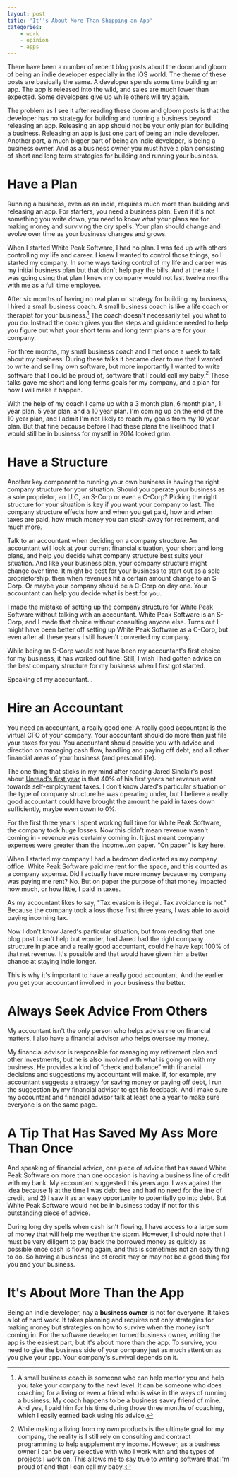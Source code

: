 ```yaml
---
layout: post
title: 'It''s About More Than Shipping an App'
categories:
    - work
    - opinion
    - apps
---
```

There have been a number of recent blog posts about the doom and gloom of being an indie developer especially in the iOS world. The theme of these posts are basically the same. A developer spends some time building an app. The app is released into the wild, and sales are much lower than expected. Some developers give up while others will try again.

The problem as I see it after reading these doom and gloom posts is that the developer has no strategy for building and running a business beyond releasing an app. Releasing an app should not be your only plan for building a business. Releasing an app is just one part of being an indie developer. Another part, a much bigger part of being an indie developer, is being a business owner. And as a business owner you must have a plan consisting of short and long term strategies for building and running your business.

# Have a Plan

Running a business, even as an indie, requires much more than building and releasing an app. For starters, you need a business plan. Even if it's not something you write down, you need to know what your plans are for making money and surviving the dry spells. Your plan should change and evolve over time as your business changes and grows.

When I started White Peak Software, I had no plan. I was fed up with others controlling my life and career. I knew I wanted to control those things, so I started my company. In some ways taking control of my life and career was my initial business plan but that didn't help pay the bills. And at the rate I was going using that plan I knew my company would not last twelve months with me as a full time employee.

After six months of having no real plan or strategy for building my business, I hired a small business coach. A small business coach is like a life coach or therapist for your business.[^sbc] The coach doesn't necessarily tell you what to you do. Instead the coach gives you the steps and guidance needed to help you figure out what your short term and long term plans are for your company.

For three months, my small business coach and I met once a week to talk about my business. During these talks it became clear to me that I wanted to write and sell my own software, but more importantly I wanted to write software that I could be proud of, software that I could call my baby.[^consulting] These talks gave me short and long terms goals for my company, and a plan for how I will make it happen.

With the help of my coach I came up with a 3 month plan, 6 month plan, 1 year plan, 5 year plan, and a 10 year plan. I'm coming up on the end of the 10 year plan, and I admit I'm not likely to reach my goals from my 10 year plan. But that fine because before I had these plans the likelihood that I would still be in business for myself in 2014 looked grim.

# Have a Structure

Another key component to running your own business is having the right company structure for your situation. Should you operate your business as a sole proprietor, an LLC, an S-Corp or even a C-Corp? Picking the right structure for your situation is key if you want your company to last. The company structure effects how and when you get paid, how and when taxes are paid, how much money you can stash away for retirement, and much more.

Talk to an accountant when deciding on a company structure. An accountant will look at your current financial situation, your short and long plans, and help you decide what company structure best suits your situation. And like your business plan, your company structure might change over time. It might be best for your business to start out as a sole proprietorship, then when revenues hit a certain amount change to an S-Corp. Or maybe your company should be a C-Corp on day one. Your accountant can help you decide what is best for you.

I made the mistake of setting up the company structure for White Peak Software without talking with an accountant. White Peak Software is an S-Corp, and I made that choice without consulting anyone else. Turns out I might have been better off setting up White Peak Software as a C-Corp, but even after all these years I still haven't converted my company.

While being an S-Corp would not have been my accountant's first choice for my business, it has worked out fine. Still, I wish I had gotten advice on the best company structure for my business when I first got started.

Speaking of my accountant…

# Hire an Accountant

You need an accountant, a really good one! A really good accountant is the virtual CFO of your company. Your accountant should do more than just file your taxes for you. You accountant should provide you with advice and direction on managing cash flow, handling and paying off debt, and all other financial areas of your business (and personal life).

The one thing that sticks in my mind after reading Jared Sinclair's post about [Unread's first year](http://blog.jaredsinclair.com/post/93118460565/a-candid-look-at-unreads-first-year) is that 40% of his first years net revenue went towards self-employment taxes. I don't know Jared's particular situation or the type of company structure he was operating under, but I believe a really good accountant could have brought the amount he paid in taxes down sufficiently, maybe even down to 0%.

For the first three years I spent working full time for White Peak Software, the company took huge losses. Now this didn't mean revenue wasn't coming in - revenue was certainly coming in. It just meant company expenses were greater than the income…on paper. “On paper” is key here.

When I started my company I had a bedroom dedicated as my company office. White Peak Software paid me rent for the space, and this counted as a company expense. Did I actually have more money because my company was paying me rent? No. But on paper the purpose of that money impacted how much, or how little, I paid in taxes.

As my accountant likes to say, "Tax evasion is illegal. Tax avoidance is not." Because the company took a loss those first three years, I was able to avoid paying incoming tax.

Now I don't know Jared's particular situation, but from reading that one blog post I can't help but wonder, had Jared had the right company structure in place and a really good accountant, could he have kept 100% of that net revenue. It's possible and that would have given him a better chance at staying indie longer.

This is why it's important to have a really good accountant. And the earlier you get your accountant involved in your business the better.

# Always Seek Advice From Others

My accountant isn't the only person who helps advise me on financial matters. I also have a financial advisor who helps oversee my money.

My financial advisor is responsible for managing my retirement plan and other investments, but he is also involved with what is going on with my business. He provides a kind of “check and balance” with financial decisions and suggestions my accountant will make. If, for example, my accountant suggests a strategy for saving money or paying off debt, I run the suggestion by my financial advisor to get his feedback. And I make sure my accountant and financial advisor talk at least one a year to make sure everyone is on the same page.

# A Tip That Has Saved My Ass More Than Once

And speaking of financial advice, one piece of advice that has saved White Peak Software on more than one occasion is having a business line of credit with my bank. My accountant suggested this years ago. I was against the idea because 1) at the time I was debt free and had no need for the line of credit, and 2) I saw it as an easy opportunity to potentially go into debt. But White Peak Software would not be in business today if not for this outstanding piece of advice.

During long dry spells when cash isn't flowing, I have access to a large sum of money that will help me weather the storm. However, I should note that I must be very diligent to pay back the borrowed money as quickly as possible once cash is flowing again, and this is sometimes not an easy thing to do. So having a business line of credit may or may not be a good thing for you and your business.

# It's About More Than the App

Being an indie developer, nay a **business owner** is not for everyone. It takes a lot of hard work. It takes planning and requires not only strategies for making money but strategies on how to survive when the money isn't coming in. For the software developer turned business owner, writing the app is the easiest part, but it's about more than the app. To survive, you need to give the business side of your company just as much attention as you give your app. Your company's survival depends on it.



[^sbc]: A small business coach is someone who can help mentor you and help you take your company to the next level. It can be someone who does coaching for a living or even a friend who is wise in the ways of running a business. My coach happens to be a business savvy friend of mine. And yes, I paid him for his time during those three months of coaching, which I easily earned back using his advice.



[^consulting]: While making a living from my own products is the ultimate goal for my company, the reality is I still rely on consulting and contract programming to help supplement my income. However, as a business owner I can be very selective with who I work with and the types of projects I work on.  This allows me to say true to writing software that I'm proud of and that I can call my baby.
